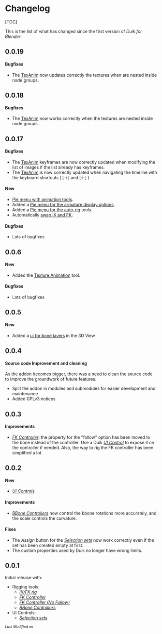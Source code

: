 # Changelog

[TOC]

This is the list of what has changed since the first version of *Duik for Blender*.

## 0.0.19

#### Bugfixes

- The [TexAnim](texanim.md) now updates correctly the textures when are nested inside node groups.

## 0.0.18

#### Bugfixes

- The [TexAnim](texanim.md) now works correctly when the textures are nested inside node groups.

## 0.0.17

#### Bugfixes

- The [TexAnim](texanim.md) keyframes are now correctly updated when modifying the list of images if the list already has keyframes.
- The [TexAnim](texanim.md) is now correctly updated when navigating the timeline with the keyboard shortcuts ( [->] and [<-] )

#### New

- [Pie menu with animation tools](animation-tools.md).
- Added a [Pie menu for the armature display options](tools.md).
- Added a [Pie menu for the auto-rig](tools.md) tools.
- Automatically [swap IK and FK](animation-tools.md).

#### Bugfixes

- Lots of bugfixes

## 0.0.6

#### New

- Added the [Texture Animation](texanim.md) tool.

#### Bugfixes

- Lots of bugfixes

## 0.0.5

#### New

- Added a [ui for bone layers](ui-layers.md) in the 3D View

## 0.0.4

#### Source code Improvement and cleaning

As the addon becomes bigger, there was a need to clean the source code to improve the groundwork of future features.

- Split the addon in modules and submodules for easier development and maintenance
- Added GPLv3 notices

## 0.0.3

#### Improvements

- [*FK Controller*](fk.md): the property for the "follow" option has been moved to the bone instead of the controller. Use a Duik [*UI Control*](ui-controls.md) to expose it on the controller if needed. Also, the way to rig the FK controller has been simplified a lot.

## 0.0.2

#### New

- [*UI Controls*](ui-controls.md)

#### Improvements

- [*BBone Controllers*](bbone.md) now control the bbone rotations more accurately, and the scale controls the curvature.

#### Fixes

- The *Assign* button for the [*Selection sets*](selection-sets.md) now work correctly even if the set has been created empty at first.
- The custom properties used by Duik no longer have wrong limits.

## 0.0.1

Initial release with:

- Rigging tools:
    - [*IK/FK rig*](ikfk.md)
    - [*FK Controller*](fk.md)
    - [*FK Controller (No Follow)*](fk.md)
    - [*BBone Controllers*](bbone.md)
- UI Controls:
    - [*Selection sets*](selection-sets.md)


<sub>*Last Modified on <script type="text/javascript"> document.write(document.lastModified) </script>*</sub>